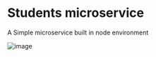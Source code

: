 # Students microservice

A Simple microservice built in node environment 

![image](https://user-images.githubusercontent.com/56472120/134286091-67e0de59-c790-4646-9e5a-76533b9c249d.png)

